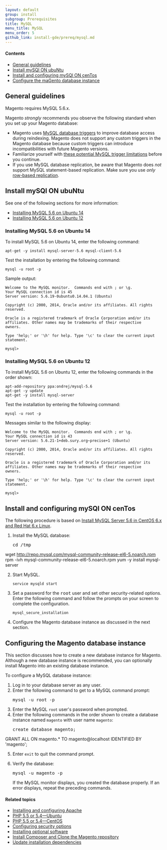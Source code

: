 ```yaml
---
layout: default
group: install
subgroup: Prerequisites
title: MySQL
menu_title: MySQL
menu_order: 5
github_link: install-gde/prereq/mysql.md
---
```


#### Contents

*	<a href="#instgde-prereq-mysql-intro">General guidelines</a>
*	<a href="#instgde-prereq-mysql-ubuntu">Install mySQl ON ubuNtu</a>
*	<a href="#instgde-prereq-mysql-centos">Install and configuring mySQl ON cenTos</a>
*	<a href="#instgde-prereq-mysql-config">Configure the maGento database instance</a>

<h2 id="instgde-prereq-mysql-intro">General guidelines</h2>

<div class="bs-callout bs-callout-info" id="info">
<span class="glyphicon-class">
  <p>Magento requires MySQL 5.6.x.</p></span>
</div>

Magento _strongly_ recommends you observe the following standard when you set up your Magento database:

*	Magento uses <a href="http://dev.mysql.com/doc/refman/5.0/en/triggers.html" target="_blank">MySQL database triggers</a> to improve database access during reindexing. Magento does not support any custom triggers in the Magento database because custom triggers can introduce incompatibilities with future Magento versions.
*	Familiarize yourself with <a href="http://dev.mysql.com/doc/mysql-reslimits-excerpt/5.1/en/stored-program-restrictions.html" target="_blank">these potential MySQL trigger limitations</a> before you continue.
*	If you use MySQL database replication, be aware that Magento does _not_ support MySQL statement-based replication. Make sure you use _only_ <a href="http://dev.mysql.com/doc/refman/5.1/en/replication-formats.html" target="_blank">row-based replication</a>.

<h2 id="instgde-prereq-mysql-ubuntu">Install mySQl ON ubuNtu</h2>
See one of the following sections for more information:

*	<a href="#instgde-prereq-mysql56ubu14">Installing MySQL 5.6 on Ubuntu 14</a>
*	<a href="#instgde-prereq-mysql56ubu12">Installing MySQL 5.6 on Ubuntu 12</a>

<h3 id="instgde-prereq-mysql56ubu14">Installing MySQL 5.6 on Ubuntu 14</h3>
To install MySQL 5.6 on Ubuntu 14, enter the following command:

	apt-get -y install mysql-server-5.6 mysql-client-5.6

Test the installation by entering the following command:

	mysql -u root -p

Sample output:

	Welcome to the MySQL monitor.  Commands end with ; or \g.
	Your MySQL connection id is 45
	Server version: 5.6.19-0ubuntu0.14.04.1 (Ubuntu)

	Copyright (c) 2000, 2014, Oracle and/or its affiliates. All rights reserved.

	Oracle is a registered trademark of Oracle Corporation and/or its
	affiliates. Other names may be trademarks of their respective
	owners.

	Type 'help;' or '\h' for help. Type '\c' to clear the current input statement.

	mysql>

<h3 id="instgde-prereq-mysql56ubu12">Installing MySQL 5.6 on Ubuntu 12</h3>
To install MySQL 5.6 on Ubuntu 12, enter the following commands in the order shown:

	apt-add-repository ppa:ondrej/mysql-5.6
	apt-get -y update
	apt-get -y install mysql-server

Test the installation by entering the following command:

	mysql -u root -p

Messages similar to the following display:

	Welcome to the MySQL monitor.  Commands end with ; or \g.
	Your MySQL connection id is 43
	Server version: 5.6.21-1+deb.sury.org~precise+1 (Ubuntu)

	Copyright (c) 2000, 2014, Oracle and/or its affiliates. All rights reserved.

	Oracle is a registered trademark of Oracle Corporation and/or its
	affiliates. Other names may be trademarks of their respective
	owners.

	Type 'help;' or '\h' for help. Type '\c' to clear the current input statement.

	mysql>

<h2 id="instgde-prereq-mysql-centos">Install and configuring mySQl ON cenTos</h2>

The following procedure is based on <a href="http://sharadchhetri.com/2013/12/26/install-mysql-server-5-6-in-centos-6-x-and-red-hat-6-x-linux/" target="_blank">Install MySQL Server 5.6 in CentOS 6.x and Red Hat 6.x Linux</a>.

1.	Install the MySQL database:

	<pre>cd /tmp
wget http://repo.mysql.com/mysql-community-release-el6-5.noarch.rpm
rpm -ivh mysql-community-release-el6-5.noarch.rpm
yum -y install mysql-server</pre>

2.	Start MySQL.

	`service mysqld start`

3.	Set a password for the <tt>root</tt> user and set other security-related options. Enter the following command and follow the prompts on your screen to complete the configuration.

	`mysql_secure_installation`

4.	Configure the Magento database instance as discussed in the next section.

<h2 id="instgde-prereq-mysql-config">Configuring the Magento database instance</h2>
This section discusses how to create a new database instance for Magento. Although a new database instance is recommended, you can optionally install Magento into an existing database instance.

To configure a MySQL database instance:

1.	Log in to your database server as any user.
2.	Enter the following command to get to a MySQL command prompt:
	<pre>mysql -u root -p</pre>
3.	Enter the MySQL `root` user's password when prompted.
4.	Enter the following commands in the order shown to create a database instance named `magento` with user name `magento`:
	<pre>create database magento;
GRANT ALL ON magento.* TO magento@localhost IDENTIFIED BY 'magento';</pre>

5.	Enter `exit` to quit the command prompt.

6.	Verify the database:

	<pre>mysql -u magento -p</pre>

	If the MySQL monitor displays, you created the database properly. If an error displays, repeat the preceding commands.

#### Related topics

*	<a href="{{ site.gdeurl }}install-gde/prereq/apache.html">Installing and configuring Apache</a>
*	<a href="{{ site.gdeurl }}install-gde/prereq/php-ubuntu.html">PHP 5.5 or 5.4&mdash;Ubuntu</a>
*	<a href="{{ site.gdeurl }}install-gde/prereq/php-centos.html">PHP 5.5 or 5.4&mdash;CentOS</a>
*	<a href="{{ site.gdeurl }}install-gde/prereq/security.html">Configuring security options</a>
*	<a href="{{ site.gdeurl }}install-gde/prereq/optional.html">Installing optional software</a>
*	<a href="{{ site.gdeurl }}install-gde/install/composer-clone.html">Install Composer and Clone the Magento repository</a>
*	<a href="{{ site.gdeurl }}install-gde/install/prepare-install.html">Update installation dependencies</a>
